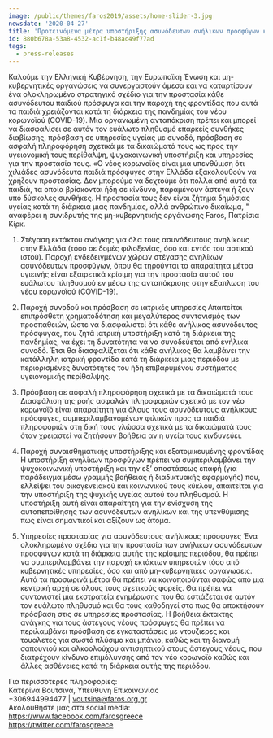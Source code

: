 ```yaml
---
image: /public/themes/faros2019/assets/home-slider-3.jpg
newsdate: '2020-04-27'
title: 'Προτεινόμενα μέτρα υποστήριξης ασυνόδευτων ανήλικων προσφύγων κατά τη διάρκεια της πανδημίας του νέου κορωνοϊού (COVID-19)'
id: 880b678a-53a8-4532-ac1f-b48ac49f77ad
tags:
  - press-releases
---
```

Καλούμε την Ελληνική Κυβέρνηση, την Ευρωπαϊκή Ένωση και μη-κυβερνητικές οργανώσεις να συνεργαστούν άμεσα και να καταρτίσουν ένα ολοκληρωμένο στρατηγικό σχέδιο για την προστασία κάθε ασυνόδευτου παιδιού πρόσφυγα και την παροχή της φροντίδας που αυτά τα παιδιά χρειάζονται κατά τη διάρκεια της πανδημίας του νέου κορωνοϊού (COVID-19). Μια οργανωμένη ανταπόκριση πρέπει και μπορεί να διασφαλίσει σε αυτόν τον ευάλωτο πληθυσμό επαρκείς συνθήκες διαβίωσης, πρόσβαση σε υπηρεσίες υγείας με συνοδό, πρόσβαση σε ασφαλή πληροφόρηση σχετικά με τα δικαιώματά τους ως προς την υγειονομική τους περίθαλψη, ψυχοκοινωνική υποστήριξη και υπηρεσίες για την προστασία τους.  «Ο νέος κορωνοϊός είναι μια υπενθύμιση ότι χιλιάδες ασυνόδευτα παιδιά πρόσφυγες στην Ελλάδα εξακολουθούν να χρήζουν προστασίας. Δεν μπορούμε να δεχτούμε ότι πολλά από αυτά τα παιδιά, τα οποία βρίσκονται ήδη σε κίνδυνο, παραμένουν άστεγα ή ζουν υπό δύσκολες συνθήκες. Η προστασία τους δεν είναι ζήτημα δημόσιας υγείας κατά τη διάρκεια μιας πανδημίας, αλλά ανθρώπινο δικαίωμα, " αναφέρει η συνιδρυτής της μη-κυβερνητικής οργάνωσης Faros, Πατρίσια Κίρκ.

1. Στέγαση εκτάκτου ανάγκης για όλα τους ασυνόδευτους ανηλίκους στην Ελλάδα (τόσο σε δομές φιλοξενίας, όσο και εντός του αστικού ιστού). 
Παροχή ενδεδειγμένων χώρων στέγασης ανηλίκων ασυνόδευτων προσφύγων, όπου θα τηρούνται τα απαραίτητα μέτρα υγιεινής είναι εξαιρετικά κρίσιμη για την προστασία αυτού του ευάλωτου πληθυσμού εν μέσω της ανταπόκρισης στην εξαπλωση του νέου κορωνοϊού  (COVID-19). 

2. Παροχή συνοδού και πρόσβαση σε ιατρικές υπηρεσίες
Απαιτείται επιπρόσθετη χρηματοδότηση και μεγαλύτερος συντονισμός των προσπαθειών, ώστε να διασφαλιστεί ότι κάθε ανήλικος ασυνόδευτος πρόσφυγας, που ζητά ιατρική υποστήριξη κατά τη διάρκεια της πανδημίας, να έχει τη δυνατότητα να να συνοδεύεται από ενήλικα συνοδό. Έτσι θα διασφαλίζεται ότι κάθε ανήλικος θα λαμβάνει την κατάλληλη ιατρική φροντίδα κατά τη διάρκεια μιας περιόδου με περιορισμένες δυνατότητες του ήδη επιβαρυμένου συστήματος υγειονομικής περίθαλψης.

3. Πρόσβαση σε ασφαλή πληροφόρηση σχετικά με τα δικαιώματά τους
Διασφάλιση της ροής ασφαλών πληροφοριών σχετικά με τον νέο κορωνοϊό είναι απαραίτητη για όλους τους ασυνόδευτους ανήλικους πρόσφυγες, συμπεριλαμβανομένων φιλικών προς τα παιδιά πληροφοριών στη δική τους γλώσσα  σχετικά με τα δικαιώματά τους όταν χρειαστεί να ζητήσουν βοήθεια αν η υγεία τους κινδυνεύει. 

4. Παροχή συναισθηματικής υποστήριξης και εξατομικευμένης φροντίδας
Η υποστήριξη ανηλίκων προσφύγων πρέπει να συμπεριλαμβάνει την ψυχοκοινωνική υποστήριξη και την εξ’ αποστάσεως επαφή (για παράδειγμα μέσω γραμμής βοήθειας ή διαδικτυακής εφαρμογής) που, ελλείψει του οικογενειακού και κοινωνικού τους κύκλου, απαιτείται για την υποστήριξη της ψυχικής υγείας αυτού του πληθυσμού. Η υποστήριξη αυτή είναι απαραίτητη για την ενίσχυση της αυτοπεποίθησης των ασυνόδευτων ανηλίκων και της υπενθύμισης πως είναι σημαντικοί και αξίζουν ως άτομα. 

5. Υπηρεσίες προστασίας για ασυνόδευτους ανήλικους πρόσφυγες
Ένα ολοκληρωμένο σχέδιο για την προστασία των ανήλικων ασυνόδευτων προσφύγων κατά τη διάρκεια αυτής της κρίσιμης περιόδου, θα πρέπει να συμπεριλαμβάνει την παροχή εκτάκτων υπηρεσιών τόσο από κυβερνητικές υπηρεσίες, όσο και από μη-κυβερνητικες οργανωσεις. Αυτά τα προσωρινά μέτρα θα πρέπει να κοινοποιούνται σαφώς από μια κεντρική αρχή σε όλους τους σχετικούς φορείς. Θα πρέπει να συντονιστεί μια εκστρατεία ενημέρωσης που θα εστιάζεται σε αυτόν τον ευάλωτο πληθυσμό και θα τους καθοδηγεί στο πως θα αποκτήσουν πρόσβαση στις σε υπηρεσίες προστασίας. Η βοήθεια έκτακτης ανάγκης για τους άστεγους νέους πρόσφυγες θα πρέπει να περιλαμβάνει πρόσβαση σε εγκαταστάσεις με ντουζιερες και τουαλετες για σωστό πλύσιμο και μπάνιο, καθώς και τη διανομή σαπουνιού και αλκοολούχου αντισηπτικού στους άστεγους νέους, που διατρέχουν κίνδυνο επιμόλυνσης από τον νέο κορωνοϊό καθώς και άλλες ασθένειες κατά τη διάρκεια αυτής της περιόδου.

Για περισσότερες πληροφορίες:  
Κατερίνα Βουτσινά, Υπεύθυνη Επικοινωνίας  
+306944994477 | voutsina@faros.org.gr  
Ακολουθήστε μας στα social media:  
https://www.facebook.com/farosgreece  
https://twitter.com/farosgreece